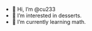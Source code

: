 - 👋 Hi, I’m @cu233
- 👀 I’m interested in desserts.
- 🌱 I’m currently learning math.
<!-- - 💞️ I’m looking to collaborate on ... -->
<!-- - 📫 How to reach me ... -->

<!---
cu233/cu233 is a ✨ special ✨ repository because its `README.md` (this file) appears on your GitHub profile.
You can click the Preview link to take a look at your changes.
--->
